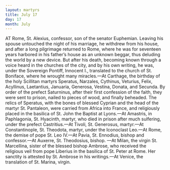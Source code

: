```yaml
---
layout: martyrs
title: July 17
day: 17
month: July
---
```

AT Rome, St. Alexius, confessor, son of the senator Euphemian. Leaving his spouse untouched
the night of his marriage, he withdrew from his
house, and after a long pilgrimage returned to
Rome, where he was for seventeen years harbored
in his father’s house as an unknown beggar, thus
deluding the world by a new device. But after his
death, becoming known through a voice heard in
the churches of the city, and by his own writing, he
was, under the Sovereign Pontiff, Innocent I., translated to the church of St. Boniface, where he wrought
many miracles.&mdash;At Carthage, the birthday of the
holy Scillitan martyrs Speratus, Narzales, Cythinus,
Veturius, Felix, Acyllinus, Laetantius, Januaria,
Generosa, Vestina, Donata, and Secunda. By order
of the prefect Saturninus, after their first confession of the faith, they were sent to prison, nailed to
pieces of wood, and finally beheaded. The relics of
Speratus, with the bones of blessed Cyprian and the
head of the martyr St. Pantaleon, were carried from
Africa into France, and religiously placed in the
basilica of St. John the Baptist at Lyons.&mdash;At
Amastris, in Paphlagonia, St. Hyacinth, martyr,
who died in prison after much sulfering, under the
prefect Castritius.&mdash;At Tivoli, St. Generosus, martyr.&mdash;At Constantinople, St. Theodota, martyr, under the Iconoclast Leo.&mdash;At Rome, the demise of
pope St. Leo IV.&mdash;At Pavia, St. Ennodius, bishop
and confessor.&mdash;At Auxerre, St. Theodosius, bishop.
&mdash;At Milan, the virgin St. Marcellina, sister of the
blessed bishop Ambrose, who received the religious
veil from pope Liberius in the basilica of St. Peter
at Rome. Her sanctity is attested by St. Ambrose
in his writings.&mdash;At Venice, the translation of St.
Marina, virgin.

